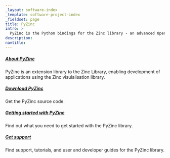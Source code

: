 ```yaml
---
_layout: software-index
_template: software-project-index
_fieldset: page
title: PyZinc
intro: >
  PyZinc is the Python bindings for the Zinc library - an advanced OpenGL visualisation library
description:
navtitle:
---
```

<div class="one-fourth">
<h5><a href="/software/pyzinc/about">About PyZinc</a></h5>
<p>PyZinc is an extension library to the Zinc Library, enabling development of applications using the Zinc visulalisation library.</p>
</div><!-- end .one-fourth -->
<div class="one-fourth">
<h5><a href="/software/pyzinc/download">Download PyZinc</a></h5>
<p>Get the PyZinc source code.</p>
</div><!-- end .one-fourth -->
<div class="one-fourth">
<h5><a href="/software/pyzinc/support/getting-started-with-pyzinc">Getting started with PyZinc</a></h5>
<p>Find out what you need to get started with the PyZinc library.</p>
</div><!-- end .one-fourth -->
<div class="one-fourth last">
<h5><a href="/software/pyzinc/support">Get support</a></h5>
<p>Find support, tutorials, and user and developer guides for the PyZinc library.</p>
</div><!-- end .one-fourth last -->